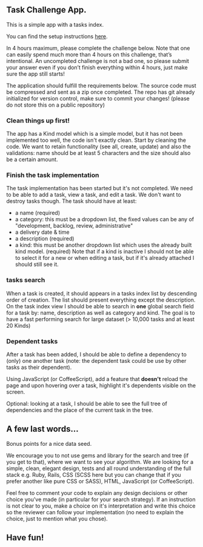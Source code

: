 ## Task Challenge App.

This is a simple app with a tasks index.

You can find the setup instructions [here](CONTRIBUTING.md).

In 4 hours maximum, please complete the challenge below. Note that one can easily spend much more than 4 hours on this challenge, that’s intentional. An uncompleted challenge is not a bad one, so please submit your answer even if you don’t finish everything within 4 hours, just make sure the app still starts!

The application should fulfill the requirements below. The source code must be compressed and sent as a zip once completed.
The repo has git already initialized for version control, make sure to commit your changes! (please do not store this on a public repository)

### Clean things up first!

The app has a Kind model which is a simple model, but it has not been implemented too well, the code isn't exactly clean.
Start by cleaning the code. We want to retain functionality (see all, create, update) and also the validations: name should be at least 5 characters and the size should also be a certain amount.


### Finish the task implementation

The task implementation has been started but it's not completed. We need to be able to add a task, view a task, and edit a task. We don't want to destroy tasks though.
The task should have at least:
  * a name (required)
  * a category: this must be a dropdown list, the fixed values can be any of "development, backlog, review, administrative"
  * a delivery date & time
  * a description (required)
  * a kind: this must be another dropdown list which uses the already built kind model. (required) Note that if a kind is inactive I should not be able to select it for a new or when editing a task, but if it's already attached I should still see it.


### tasks search


When a task is created, it should appears in a tasks index list by descending order of creation. The list should present everything except the description.
On the task index view I should be able to search in **one** global search field for a task by: name, description as well as category and kind.
The goal is to have a fast performing search for large dataset (> 10,000 tasks and at least 20 Kinds)


### Dependent tasks

After a task has been added, I should be able to define a dependency to (only) one another task (note: the dependent task could be use by other tasks as their dependent).

Using JavaScript (or CoffeeScript), add a feature that **doesn't** reload the page and upon hovering over a task, highlight it's dependents visible on the screen.


Optional: looking at a task, I should be able to see the full tree of dependencies and the place of the current task in the tree.



## A few last words...

Bonus points for a nice data seed.

We encourage you to not use gems and library for the search and tree (if you get to that), where we want to see your algorithm.
We are looking for a simple, clean, elegant design, tests and all round understanding of the full stack e.g. Ruby, Rails, CSS (SCSS here but you can change that if you prefer another like pure CSS or SASS), HTML, JavaScript (or CoffeeScript).

Feel free to comment your code to explain any design decisions or other choice you've made (in particular for your search strategy). If an instruction is not clear to you, make a choice on it's interpretation and write this choice so the reviewer can follow your implementation (no need to explain the choice, just to mention what you chose).

## Have fun!
